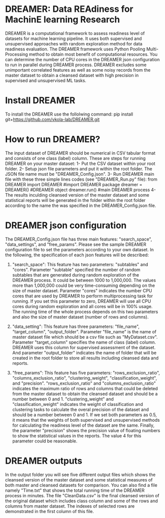 # DREAMER: Data REAdiness for MachinE learning Research
DREAMER is a computational framework to assess readiness level of datasets for machine learning pipeline.
It uses both supervised and unsupervised approaches with random exploration method for data readiness evaluation.
The DREAMER framework uses Python Pooling Multi-Processing method to obtain most benefit of computational resources.
You can determine the number of CPU cores in the DREAMER json configuration to run in parallel during DREAMER process.
DREAMER excludes some unimportant correlated features as well as some noisy records from the master dataset to obtain
a cleansed dataset with high precision in supervised and unsupervised ML tasks.

# Install DREAMER
To install the DREAMER use the follolwing command:
pip install git+https://github.com/vkola-lab/DREAMER.git

# How to run DREAMER?
The input dataset of DREAMER should be numerical in CSV tabular format and consists of one class (label) column.
These are steps for running DREAMER on your master dataset:
1- Put the CSV dataset within your root folder.
2- Setup json file parameters and put it within the root folder. The JSON file name must be "DREAMER_Config.json".
3- Run DREAMER main file with these three simple lines codes (see "DREAMER_Run.py" file):
   from DREAMER import DREAMER   #import DREAMER package
   dreamer = DREAMER()   #DREAMER object
   dreamer.run()  #main DREAMER process
4- The results inculding cleansed version of the master dataset and some statistical reports will be generated in the
folder within the root folder according to the name the was specified in the DREAMER_Config.json file.

# DREAMER json configuration
The DREAMER_Config.json file has three main features: "search_space", "data_settings", and "free_params". Please see the
sample DREAMER configuration file to set the parameters according to your own dataset. In the following, the specification
of each json features will be described:

1. "search_space": This feature has two parameters: "subtables" and "cores". Parameter "subtable" specified the number of
random subtables that are generated during random exploration of the DREAMER process. It could be between 1000 to 1,000,000.
The values more than 1,000,000 could be very time-consuming depending on the size of master dataset. Parameter "cores" indicates
the number CPU cores that are used by DREAMER to perform multiprocessing task for running. If you set this parameter to zero, 
DREAMER will use all CPU cores during random exploration and all cores will be in 100% usage. The running time of the whole process
depends on this two parameters and also the size of master dataset (number of rows and columns).

2. "data_setting": This feature has three parameters: "file_name", "target_column", "output_folder". Parameter "file_name" is 
the name of master dataset file which should be a csv file such as "MyDataset.csv". Parameter "target_column" specifies the name 
of class (label) column. DREAMER uses this column for supervised assessment of the dataset. And parameter "output_folder" indicates 
the name of folder that will be created in the root folder to store all results including cleansed data and reports.

3. "free_params": This feature has five parameters: "rows_exclusion_ratio", "columns_exclusion_ratio", "clustering_weight",
"classification_weight", and "precision". "rows_exclusion_ratio" and "columns_exclusion_ratio" indicates the maximum ratio 
of rows and columns that could be deleted from the master dataset to obtain the cleansed dataset and should be a number between 0 and 1.
"clustering_weight" and "classification_weight" indicates the weight of classification and clustering tasks to calculate the overal precision
of the dataset and should be a number between 0 and 1. If we set both parameters as 0.5, it means that the weights of both supervised and
unsupervised methods for calculating the readiness level of the dataset are the same. Finally, the parameter "precision" shows the precision
value of floating numbers to show the statistical values in the reports. The value 4 for this parameter could be reasonable.

# DREAMER outputs
In the output folder you will see five different output files which shows the cleansed version of the master dataset and some statistical
measures of both master and cleansed datasets for comparison. You can also find a file namely "Time.txt" that shows the total running time
of the DREAMER process in minutes. The file "CleanData.csv" is the final cleansed version of the original dataset which includes class column
and some of the rows and columns from master dataset. The indexes of selected rows are demonstrated in the first column of this file.
